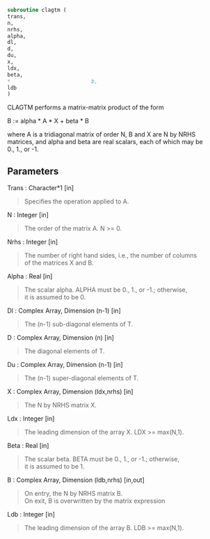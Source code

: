 ```fortran  
subroutine clagtm (  
trans,  
n,  
nrhs,  
alpha,  
dl,  
d,  
du,  
x,  
ldx,  
beta,  
*                          b,  
ldb  
)  
```  
  
CLAGTM performs a matrix-matrix product of the form  
  
B := alpha * A * X + beta * B  
  
where A is a tridiagonal matrix of order N, B and X are N by NRHS  
matrices, and alpha and beta are real scalars, each of which may be  
0., 1., or -1.  
  
## Parameters  
Trans : Character*1 [in]  
> Specifies the operation applied to A.  
  
N : Integer [in]  
> The order of the matrix A.  N >= 0.  
  
Nrhs : Integer [in]  
> The number of right hand sides, i.e., the number of columns  
> of the matrices X and B.  
  
Alpha : Real [in]  
> The scalar alpha.  ALPHA must be 0., 1., or -1.; otherwise,  
> it is assumed to be 0.  
  
Dl : Complex Array, Dimension (n-1) [in]  
> The (n-1) sub-diagonal elements of T.  
  
D : Complex Array, Dimension (n) [in]  
> The diagonal elements of T.  
  
Du : Complex Array, Dimension (n-1) [in]  
> The (n-1) super-diagonal elements of T.  
  
X : Complex Array, Dimension (ldx,nrhs) [in]  
> The N by NRHS matrix X.  
  
Ldx : Integer [in]  
> The leading dimension of the array X.  LDX >= max(N,1).  
  
Beta : Real [in]  
> The scalar beta.  BETA must be 0., 1., or -1.; otherwise,  
> it is assumed to be 1.  
  
B : Complex Array, Dimension (ldb,nrhs) [in,out]  
> On entry, the N by NRHS matrix B.  
> On exit, B is overwritten by the matrix expression  
  
Ldb : Integer [in]  
> The leading dimension of the array B.  LDB >= max(N,1).  
  
